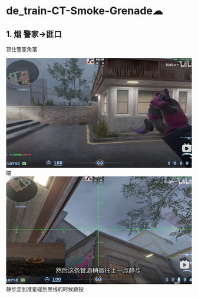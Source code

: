 # de_train-CT-Smoke-Grenade☁
## 1. 烟 警家->匪口
顶住警家角落

![alt text](../../assets/de_train/image-2.png)
瞄
![alt text](../../assets/de_train/image-3.png)
静步走到准星碰到黑线的时候跳投